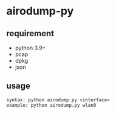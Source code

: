 # airodump-py

## requirement
- python 3.9+
- pcap
- dpkg
- json

## usage
```
syntax: python airodump.py <interface>
example: python airodump.py wlan0
```
